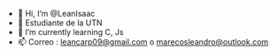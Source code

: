 - 👋 Hi, I’m @LeanIsaac
- 👀 Estudiante de la UTN
- 🌱 I’m currently learning C, Js
- 📫 Correo : leancarp09@gmail.com o marecosleandro@outlook.com

<!---
LeanIsaac/LeanIsaac is a ✨ special ✨ repository because its `README.md` (this file) appears on your GitHub profile.
You can click the Preview link to take a look at your changes.
--->
